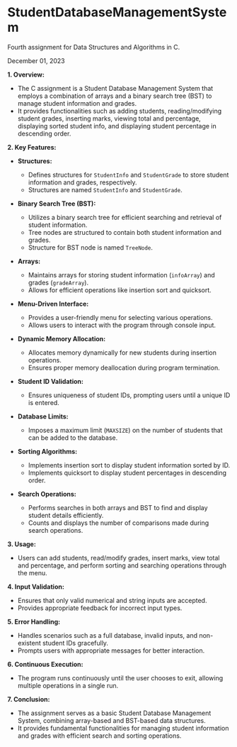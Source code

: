 # StudentDatabaseManagementSystem

Fourth assignment for Data Structures and Algorithms in C.

December 01, 2023

**1. Overview:**
   - The C assignment is a Student Database Management System that employs a combination of arrays and a binary search tree (BST) to manage student information and grades.
   - It provides functionalities such as adding students, reading/modifying student grades, inserting marks, viewing total and percentage, displaying sorted student info, and displaying student percentage in descending order.

**2. Key Features:**

   - **Structures:**
     - Defines structures for `StudentInfo` and `StudentGrade` to store student information and grades, respectively.
     - Structures are named `StudentInfo` and `StudentGrade`.

   - **Binary Search Tree (BST):**
     - Utilizes a binary search tree for efficient searching and retrieval of student information.
     - Tree nodes are structured to contain both student information and grades.
     - Structure for BST node is named `TreeNode`.

   - **Arrays:**
     - Maintains arrays for storing student information (`infoArray`) and grades (`gradeArray`).
     - Allows for efficient operations like insertion sort and quicksort.

   - **Menu-Driven Interface:**
     - Provides a user-friendly menu for selecting various operations.
     - Allows users to interact with the program through console input.

   - **Dynamic Memory Allocation:**
     - Allocates memory dynamically for new students during insertion operations.
     - Ensures proper memory deallocation during program termination.

   - **Student ID Validation:**
     - Ensures uniqueness of student IDs, prompting users until a unique ID is entered.

   - **Database Limits:**
     - Imposes a maximum limit (`MAXSIZE`) on the number of students that can be added to the database.

   - **Sorting Algorithms:**
     - Implements insertion sort to display student information sorted by ID.
     - Implements quicksort to display student percentages in descending order.

   - **Search Operations:**
     - Performs searches in both arrays and BST to find and display student details efficiently.
     - Counts and displays the number of comparisons made during search operations.

**3. Usage:**
   - Users can add students, read/modify grades, insert marks, view total and percentage, and perform sorting and searching operations through the menu.

**4. Input Validation:**
   - Ensures that only valid numerical and string inputs are accepted.
   - Provides appropriate feedback for incorrect input types.

**5. Error Handling:**
   - Handles scenarios such as a full database, invalid inputs, and non-existent student IDs gracefully.
   - Prompts users with appropriate messages for better interaction.

**6. Continuous Execution:**
   - The program runs continuously until the user chooses to exit, allowing multiple operations in a single run.

**7. Conclusion:**
   - The assignment serves as a basic Student Database Management System, combining array-based and BST-based data structures.
   - It provides fundamental functionalities for managing student information and grades with efficient search and sorting operations.
